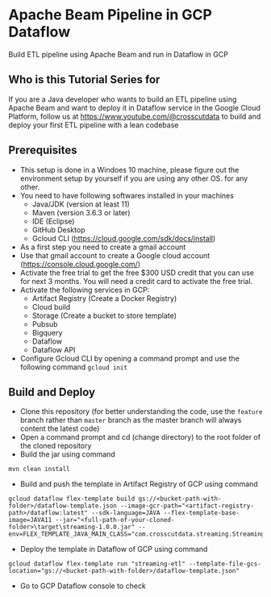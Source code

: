 # Apache Beam Pipeline in GCP Dataflow
Build ETL pipeline using Apache Beam and run in Dataflow in GCP

## Who is this Tutorial Series for
If you are a Java developer who wants to build an ETL pipeline using Apache Beam and want to deploy it in Dataflow service in the Google Cloud Platform, follow us at https://www.youtube.com/@crosscutdata to build and deploy your first ETL pipeline with a lean codebase

## Prerequisites
- This setup is done in a Windoes 10 machine, please figure out the environment setup by yourself if you are using any other OS. for any other.
- You need to have following softwares installed in your machines
  - Java/JDK (version at least 11)
  - Maven  (version 3.6.3 or later)
  - IDE (Eclipse)
  - GitHub Desktop
  - Gcloud CLI (https://cloud.google.com/sdk/docs/install)
- As a first step you need to create a gmail account
- Use that gmail account to create a Google cloud account (https://console.cloud.google.com/)
- Activate the free trial to get the free $300 USD credit that you can use for next 3 months. You will need a credit card to activate the free trial.
- Activate the following services in GCP:
  - Artifact Registry (Create a Docker Registry)
  - Cloud build
  - Storage (Create a bucket to store template)
  - Pubsub
  - Bigquery
  - Dataflow
  - Dataflow API
- Configure Gcloud CLI by opening a command prompt and use the following command ```gcloud init```

## Build and Deploy
- Clone this repository (for better understanding the code, use the ```feature``` branch rather than ```master``` branch as the master branch will always content the latest code)
- Open a command prompt and cd (change directory) to the root folder of the cloned repository
- Build the jar using command 
```
mvn clean install
```
- Build and push the template in Artifact Registry of GCP using command 
```
gcloud dataflow flex-template build gs://<bucket-path-with-folder>/dataflow-template.json --image-gcr-path="<artifact-registry-path>/dataflow:latest" --sdk-language=JAVA --flex-template-base-image=JAVA11 --jar="<full-path-of-your-cloned-folder>\target\streaming-1.0.0.jar" --env=FLEX_TEMPLATE_JAVA_MAIN_CLASS="com.crosscutdata.streaming.StreamingPipeline"
```
- Deploy the template in Dataflow of GCP using command 
```
gcloud dataflow flex-template run "streaming-etl" --template-file-gcs-location="gs://<bucket-path-with-folder>/dataflow-template.json"
```
- Go to GCP Dataflow console to check
